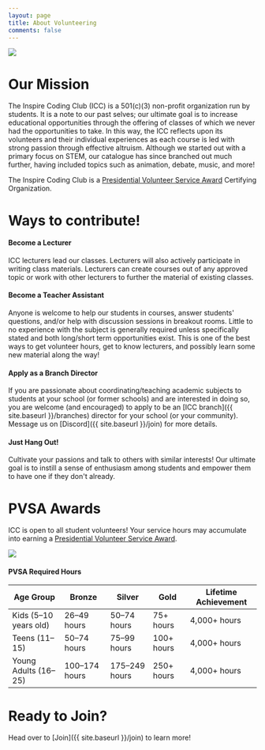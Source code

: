 ```yaml
---
layout: page
title: About Volunteering
comments: false
---
```

![](assets/images/volunteer.png)

# Our Mission

The Inspire Coding Club (ICC) is a 501(c)(3) non-profit organization run by students. It is a note to our past selves; our ultimate goal is to increase educational opportunities through the offering of classes of which we never had the opportunities to take. In this way, the ICC reflects upon its volunteers and their individual experiences as each course is led with strong passion through effective altruism. Although we started out with a primary focus on STEM, our catalogue has since branched out much further, having included topics such as animation, debate, music, and more!

The Inspire Coding Club is a [Presidential Volunteer Service Award](https://www.presidentialserviceawards.gov/) Certifying Organization.

# Ways to contribute!

#### Become a Lecturer

ICC lecturers lead our classes. Lecturers will also actively participate in writing class materials. Lecturers can create courses out of any approved topic or work with other lecturers to further the material of existing classes.

#### Become a Teacher Assistant

Anyone is welcome to help our students in courses, answer students&#39; questions, and/or help with discussion sessions in breakout rooms. Little to no experience with the subject is generally required unless specifically stated and both long/short term opportunities exist. This is one of the best ways to get volunteer hours, get to know lecturers, and possibly learn some new material along the way!

<!-- #### Become a Shelter Volunteer

The Inspire Coding Club is proud to proclaim that we have partnered with at-risk and homeless shelters to provide our material to those who may be deprived of such an opportunity otherwise. No coding experience is needed, and managing students/troubleshooting with them is the largest part of the opportunity. -->

#### Apply as a Branch Director

If you are passionate about coordinating/teaching academic subjects to students at your school (or former schools) and are interested in doing so, you are welcome (and encouraged) to apply to be an [ICC branch]({{ site.baseurl }}/branches) director for your school (or your community). Message us on [Discord]({{ site.baseurl }}/join) for more details.

#### Just Hang Out!

Cultivate your passions and talk to others with similar interests! Our ultimate goal is to instill a sense of enthusiasm among students and empower them to have one if they don't already.

# PVSA Awards

ICC is open to all student volunteers! Your service hours may accumulate into earning a [Presidential Volunteer Service Award](https://www.presidentialserviceawards.gov/).

![](assets/images/pvsa-logo.png)

#### PVSA Required Hours

<link rel="stylesheet" href="assets/css/table.css">
<table class="styled-table">
  <thead>
    <tr>
      <th>Age Group</th>
      <th>Bronze</th>
      <th>Silver</th>
      <th>Gold</th>
      <th>Lifetime Achievement</th>
    </tr>
  </thead>
  <tbody>
    <tr>
      <td>Kids (5–10 years old)</td>
      <td>26–49 hours</td>
      <td>50–74 hours</td>
      <td>75+ hours</td>
      <td>4,000+ hours</td>
    </tr>
    <tr class="active-row">
      <td>Teens (11–15)</td>
      <td>50–74 hours</td>
      <td>75–99 hours</td>
      <td>100+ hours</td>
      <td>4,000+ hours</td>
    </tr>
    <tr>
      <td>Young Adults (16–25)</td>
      <td>100–174 hours</td>
      <td> 175–249 hours </td>
      <td>250+ hours</td>
      <td>4,000+ hours</td>
    </tr>
  </tbody>
</table>

# Ready to Join?

Head over to [Join]({{ site.baseurl }}/join) to learn more!